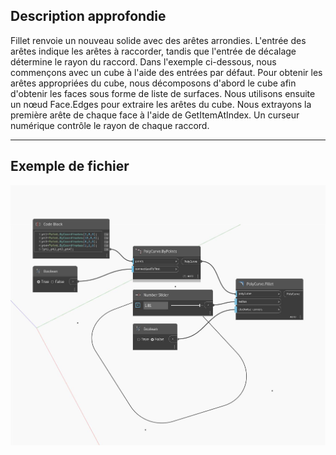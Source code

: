 ## Description approfondie
Fillet renvoie un nouveau solide avec des arêtes arrondies. L'entrée des arêtes indique les arêtes à raccorder, tandis que l'entrée de décalage détermine le rayon du raccord. Dans l'exemple ci-dessous, nous commençons avec un cube à l'aide des entrées par défaut. Pour obtenir les arêtes appropriées du cube, nous décomposons d'abord le cube afin d'obtenir les faces sous forme de liste de surfaces. Nous utilisons ensuite un nœud Face.Edges pour extraire les arêtes du cube. Nous extrayons la première arête de chaque face à l'aide de GetItemAtIndex. Un curseur numérique contrôle le rayon de chaque raccord.
___
## Exemple de fichier

![Fillet](./Autodesk.DesignScript.Geometry.PolyCurve.Fillet_img.jpg)

